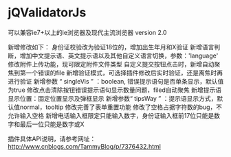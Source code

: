 # jQValidatorJs
可以兼容ie7+以上的ie浏览器及现代主流浏览器
version 2.0

新增修改如下：
身份证校验改为验证18位的，增加出生年月和X验证
新增语言判断，增加中文提示语、英文提示语以及其他自定义语言切换，参数：'language'
修改附件上传功能，现可限定附件文件类型
自定义提交按钮点击时，新增自动聚焦到第一个错误的file
新增验证模式，可选择插件修改后实时验证，还是离焦时再进行验证
新增参数 “ singleVis ” ：boolean, 错误提示语句是否单条显示，默认值为true
修改点击清除按钮错误提示语句显示数量问题，filed自动聚焦
新增提示语显示位置：固定位置显示及弹框显示
新增参数“ tipsWay ” ：提示语显示方式，默认值normal，tooltip
修改完善了表单重置功能
修改了空格占据字符数的bug，不允许输入空格
新增电话输入框限定只能输入数字，身份证输入框前17位只能是数字和最后一位只能是数字或X

插件具体API说明，请参考网址：http://www.cnblogs.com/TammyBlog/p/7376432.html

